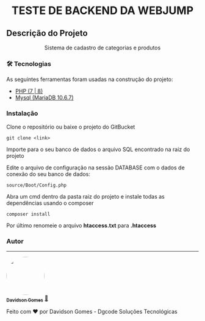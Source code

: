 <h1 align="center">TESTE DE BACKEND DA WEBJUMP</h1>

## Descrição do Projeto
<p align="center">Sistema de cadastro de categorias e produtos</p>


### 🛠 Tecnologias

As seguintes ferramentas foram usadas na construção do projeto:

- [PHP (7 | 8)](https://www.php.net/)
- [Mysql (MariaDB 10.6.7)](https://www.mysql.com/)

### Instalação

Clone o repositório ou baixe o projeto do GitBucket

    git clone <link>

Importe para o seu banco de dados o arquivo SQL encontrado na raiz do projeto

Edite o arquivo de configuração na sessão DATABASE com o dados de conexão do seu banco de dados:
    
    source/Boot/Config.php

Abra um cmd dentro da pasta raiz do projeto e instale todas as dependências usando o composer

    composer install

Por último renomeie o arquivo **htaccess.txt** para **.htaccess**

### Autor
---

<a href="https://www.agenciadgcode.com">
 <img style="border-radius: 50%;" src="https://avatars3.githubusercontent.com/DavidsonGomes" width="100px;" alt=""/>
 <br />
 <sub><b>Davidson Gomes</b></sub></a> <a href="https://www.agenciadgcode.com" title="Dgcode">🚀</a>


Feito com ❤️ por Davidson Gomes - Dgcode Soluções Tecnológicas
